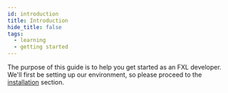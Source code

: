 ```yaml
---
id: introduction
title: Introduction
hide_title: false
tags:
  - learning
  - getting started
---
```


The purpose of this guide is to help you get started as an FXL developer. We'll first be setting up our environment, so please proceed to the [installation](/docs/getting-started/installation) section.
